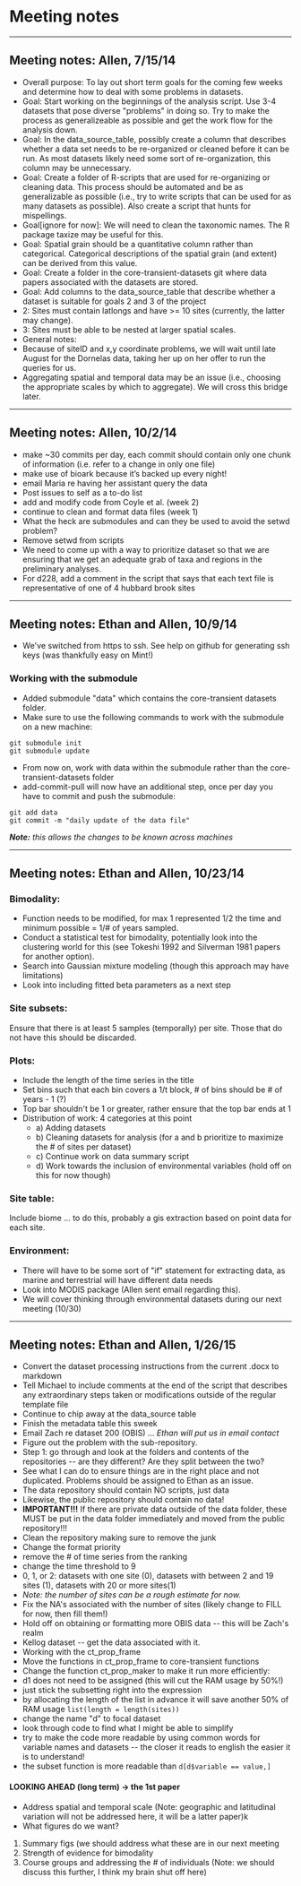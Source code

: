 # Meeting notes

***

## Meeting notes: Allen, 7/15/14 

* Overall purpose: To lay out short term goals for the coming few weeks and determine how to deal with some problems in datasets.
* Goal: Start working on the beginnings of the analysis script. Use 3-4 datasets that pose diverse "problems" in doing so. Try to make the process as generalizeable as possible and get the work flow for the analysis down.
* Goal: In the data_source_table, possibly create a column that describes whether a data set needs to be re-organized or cleaned before it can be run. As most datasets likely need some sort of re-organization, this column may be unnecessary.
* Goal: Create a folder of R-scripts that are used for re-organizing or cleaning data. This process should be automated and be as generalizable as possible (i.e., try to write scripts that can be used for as many datasets as possible). Also create a script that hunts for mispellings.
* Goal[ignore for now]: We will need to clean the taxonomic names. The R package taxize may be useful for this.
* Goal: Spatial grain should be a quantitative column rather than categorical. Categorical descriptions of the spatial grain (and extent) can be derived from this value.
* Goal: Create a folder in the core-transient-datasets git where data papers associated with the datasets are stored.
* Goal: Add columns to the data_source_table that describe whether a dataset is suitable for goals 2 and 3 of the project
 * 2: Sites must contain latlongs and have >= 10 sites (currently, the latter may change).
 * 3: Sites must be able to be nested at larger spatial scales.
* General notes:
 * Because of siteID and x,y coordinate problems, we will wait until late August for the Dornelas data, taking her up on her offer to run the queries for us.
 * Aggregating spatial and temporal data may be an issue (i.e., choosing the appropriate scales by which to aggregate). We will cross this bridge later.

***

## Meeting notes: Allen, 10/2/14
* make ~30 commits per day, each commit should contain only one chunk of information (i.e. refer to a change in only one file)
* make use of bioark because it’s backed up every night!
* email Maria re having her assistant query the data
* Post issues to self as a to-do list
* add and modify code from Coyle et al. (week 2)
* continue to clean and format data files (week 1)
* What the heck are submodules and can they be used to avoid the setwd problem?
* Remove setwd from scripts
* We need to come up with a way to prioritize dataset so that we are ensuring that we get an adequate grab of taxa and regions in the preliminary analyses.
* For d228, add a comment in the script that says that each text file is representative of one of 4 hubbard brook sites

***

## Meeting notes: Ethan and Allen, 10/9/14
* We've switched from https to ssh. See help on github for generating ssh keys (was thankfully easy on Mint!)

### Working with the submodule
* Added submodule "data" which contains the core-transient datasets folder.
* Make sure to use the following commands to work with the submodule on a new machine:
```
git submodule init
git submodule update
```

* From now on, work with data within the submodule rather than the core-transient-datasets folder
* add-commit-pull will now have an additional step, once per day you have to commit and push the submodule:
```
git add data
git commit -m "daily update of the data file"
```

_**Note:** this allows the changes to be known across machines_

***

## Meeting notes: Ethan and Allen, 10/23/14

### Bimodality:
* Function needs to be modified, for max 1 represented 1/2 the time and minimum possible = 1/# of years sampled.
* Conduct a statistical test for bimodality, potentially look into the clustering world for this (see Tokeshi 1992 and Silverman 1981 papers for another option).
* Search into Gaussian mixture modeling (though this approach may have limitations)
* Look into including fitted beta parameters as a next step

### Site subsets:
Ensure that there is at least 5 samples (temporally) per site. Those that do not have this should be discarded.

### Plots:
* Include the length of the time series in the title
* Set bins such that each bin covers a 1/t block, # of bins should be # of years - 1 (?)
* Top bar shouldn't be 1 or greater, rather ensure that the top bar ends at 1
* Distribution of work: 4 categories at this point
  * a) Adding datasets
  * b) Cleaning datasets for analysis (for a and b prioritize to maximize the # of sites per dataset)
  * c) Continue work on data summary script
  * d) Work towards the inclusion of environmental variables (hold off on this for now though)

### Site table:
Include biome ... to do this, probably a gis extraction based on point data for each site.

### Environment:
* There will have to be some sort of "if" statement for extracting data, as marine and terrestrial will have different data needs
* Look into MODIS package (Allen sent email regarding this).
* We will cover thinking through environmental datasets during our next meeting (10/30)

***
## Meeting notes: Ethan and Allen, 1/26/15

* Convert the dataset processing instructions from the current .docx to markdown
* Tell Michael to include comments at the end of the script that describes any extraordinary steps taken or modifications outside of the regular template file
* Continue to chip away at the data_source table
* Finish the metadata table this sweek
* Email Zach re dataset 200 (OBIS) ... _Ethan will put us in email contact_
* Figure out the problem with the sub-repository.
 * Step 1: go through and look at the folders and contents of the repositories -- are they different? Are they split between the two?
 * See what I can do to ensure things are in the right place and not duplicated. Problems should be assigned to Ethan as an issue.
 * The data repository should contain NO scripts, just data
 * Likewise, the public repository should contain no data!
 * **IMPORTANT!!!** If there are private data outside of the data folder, these MUST be put in the data folder immediately and moved from the public repository!!!
* Clean the repository making sure to remove the junk
* Change the format priority
 * remove the # of time series from the ranking
 * change the time threshold to 9
 * 0, 1, or 2: datasets with one site (0), datasets with between 2 and 19 sites (1), datasets with 20 or more sites(1)
 * _Note: the number of sites can be a rough estimate for now._
* Fix the NA's associated with the number of sites (likely change to FILL for now, then fill them!)
* Hold off on obtaining or formatting more OBIS data -- this will be Zach's realm
* Kellog dataset -- get the data associated with it.
* Working with the ct_prop_frame 
 * Move the functions in ct_prop_frame to core-transient functions
 * Change the function ct_prop_maker to make it run more efficiently:
 * d1 does not need to be assigned (this will cut the RAM usage by 50%!)
  * just stick the subsetting right into the expression
  * by allocating the length of the list in advance it will save another 50% of RAM usage
  `list(length = length(sites))`
 * change the name "d" to focal dataset
 * look through code to find what I might be able to simplify
* try to make the code more readable by using common words for variable names and datasets -- the closer it reads to english the easier it is to understand!
* the subset function is more readable than `d[d$variable == value,]`

#### LOOKING AHEAD (long term) -> the 1st paper
* Address spatial and temporal scale (Note: geographic and latitudinal variation will not be addressed here, it will be a latter paper)k
* What figures do we want?
 1. Summary figs (we should address what these are in our next meeting
 2. Strength of evidence for bimodality
 3. Course groups and addressing the # of individuals (Note: we should discuss this further, I think my brain shut off here)


